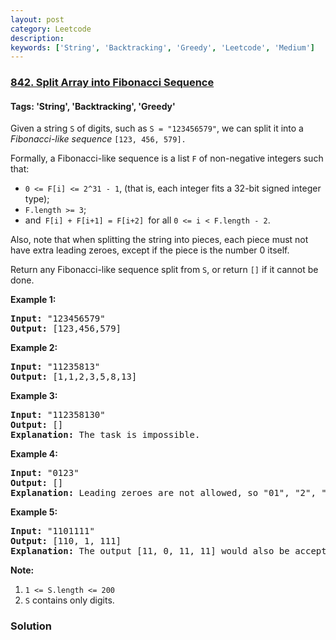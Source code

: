 ```yaml
---
layout: post
category: Leetcode
description: 
keywords: ['String', 'Backtracking', 'Greedy', 'Leetcode', 'Medium']
---
```

### [842. Split Array into Fibonacci Sequence](https://leetcode.com/problems/split-array-into-fibonacci-sequence)

#### Tags: 'String', 'Backtracking', 'Greedy'

<div class="content__u3I1 question-content__JfgR"><div><p>Given a string <code>S</code> of digits, such as <code>S = "123456579"</code>, we can split it into a <em>Fibonacci-like sequence</em> <code>[123, 456, 579].</code></p>
<p>Formally, a Fibonacci-like sequence is a list <code>F</code> of non-negative integers such that:</p>
<ul>
<li><code>0 &lt;= F[i] &lt;= 2^31 - 1</code>, (that is, each integer fits a 32-bit signed integer type);</li>
<li><code>F.length &gt;= 3</code>;</li>
<li>and<code> F[i] + F[i+1] = F[i+2] </code>for all <code>0 &lt;= i &lt; F.length - 2</code>.</li>
</ul>
<p>Also, note that when splitting the string into pieces, each piece must not have extra leading zeroes, except if the piece is the number 0 itself.</p>
<p>Return any Fibonacci-like sequence split from <code>S</code>, or return <code>[]</code> if it cannot be done.</p>
<p><strong>Example 1:</strong></p>
<pre><strong>Input: </strong>"123456579"
<strong>Output: </strong>[123,456,579]
</pre>
<p><strong>Example 2:</strong></p>
<pre><strong>Input: </strong>"11235813"
<strong>Output: </strong>[1,1,2,3,5,8,13]
</pre>
<p><strong>Example 3:</strong></p>
<pre><strong>Input: </strong>"112358130"
<strong>Output: </strong>[]
<strong>Explanation: </strong>The task is impossible.
</pre>
<p><strong>Example 4:</strong></p>
<pre><strong>Input: </strong>"0123"
<strong>Output: </strong>[]
<strong>Explanation: </strong>Leading zeroes are not allowed, so "01", "2", "3" is not valid.
</pre>
<p><strong>Example 5:</strong></p>
<pre><strong>Input: </strong>"1101111"
<strong>Output: </strong>[110, 1, 111]
<strong>Explanation: </strong>The output [11, 0, 11, 11] would also be accepted.
</pre>
<p><strong>Note: </strong></p>
<ol>
<li><code>1 &lt;= S.length &lt;= 200</code></li>
<li><code>S</code> contains only digits.</li>
</ol>
</div></div>

### Solution
